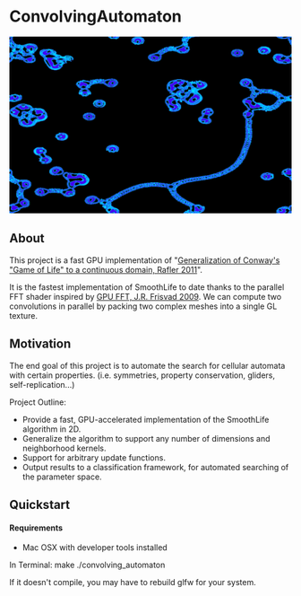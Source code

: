 # ConvolvingAutomaton

![screenshot](https://raw.githubusercontent.com/dantreiman/convolving-automaton/master/screenshots/fullscreen_1.png)

## About
This project is a fast GPU implementation of "[Generalization of Conway's "Game of Life" to a continuous domain, Rafler 2011](http://arxiv.org/abs/1111.1567)".

It is the fastest implementation of SmoothLife to date thanks to the parallel FFT shader inspired by [GPU FFT, J.R. Frisvad 2009](http://www2.compute.dtu.dk/pubdb/views/publication_details.php?id=5771). We can compute two convolutions in parallel by packing two complex meshes into a single GL texture.

## Motivation

The end goal of this project is to automate the search for cellular automata with certain properties.
(i.e. symmetries, property conservation, gliders, self-replication...)

Project Outline:
* Provide a fast, GPU-accelerated implementation of the SmoothLife algorithm in 2D.
* Generalize the algorithm to support any number of dimensions and neighborhood kernels.
* Support for arbitrary update functions.
* Output results to a classification framework, for automated searching of the parameter space.

## Quickstart

#### Requirements
* Mac OSX with developer tools installed

In Terminal:
	make
	./convolving_automaton

If it doesn't compile, you may have to rebuild glfw for your system.
